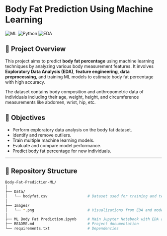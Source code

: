 # Body Fat Prediction Using Machine Learning

![ML](https://img.shields.io/badge/Machine%20Learning-Project-brightgreen)
![Python](https://img.shields.io/badge/Python-3.10-blue)
![EDA](https://img.shields.io/badge/EDA-Pandas%20%7C%20Matplotlib%20%7C%20Seaborn-yellow)

## 📌 Project Overview

This project aims to predict **body fat percentage** using machine learning techniques by analyzing various body measurement features. It involves **Exploratory Data Analysis (EDA)**, **feature engineering**, **data preprocessing**, and training ML models to estimate body fat percentage with high accuracy. 

The dataset contains body composition and anthropometric data of individuals including their age, weight, height, and circumference measurements like abdomen, wrist, hip, etc.

## 🎯 Objectives

- Perform exploratory data analysis on the body fat dataset.
- Identify and remove outliers.
- Train multiple machine learning models.
- Evaluate and compare model performance.
- Predict body fat percentage for new individuals.

---

## 📁 Repository Structure

```bash
Body-Fat-Prediction-ML/
│
├── Data/
│   └── bodyfat.csv                  # Dataset used for training and testing
│
├── Images/
│   └── *.png                        # Visualizations from EDA and model evaluation
│
├── ML Body Fat Prediction.ipynb     # Main Jupyter Notebook with EDA and ML
├── README.md                        # Project documentation
└── requirements.txt                 # Dependencies
